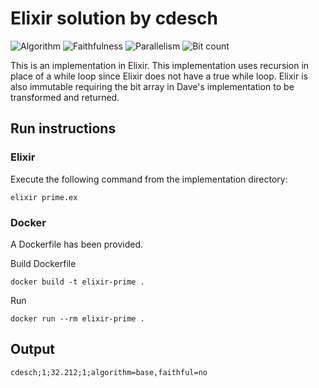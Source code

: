 # Elixir solution by cdesch

![Algorithm](https://img.shields.io/badge/Algorithm-base-green)
![Faithfulness](https://img.shields.io/badge/Faithful-no-yellowgreen)
![Parallelism](https://img.shields.io/badge/Parallel-no-green)
![Bit count](https://img.shields.io/badge/Bits-unknown-yellowgreen)

This is an implementation in Elixir. This implementation uses recursion in place of a while loop since Elixir does not have a true while loop. Elixir is also immutable requiring the bit array in Dave's implementation to be transformed and returned.

## Run instructions

### Elixir
Execute the following command from the implementation directory:
```
elixir prime.ex
```

### Docker
A Dockerfile has been provided.

Build Dockerfile
```
docker build -t elixir-prime .
```

Run 
```
docker run --rm elixir-prime . 
```

## Output
```
cdesch;1;32.212;1;algorithm=base,faithful=no
```

